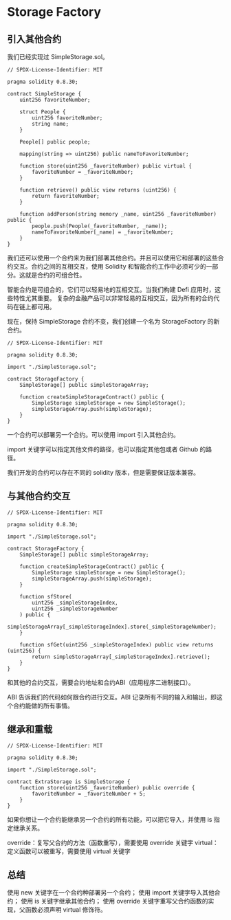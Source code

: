 # Storage Factory

## 引入其他合约

我们已经实现过 SimpleStorage.sol。

```solidity
// SPDX-License-Identifier: MIT

pragma solidity 0.8.30;

contract SimpleStorage {
    uint256 favoriteNumber;

    struct People {
        uint256 favoriteNumber;
        string name;
    }

    People[] public people;

    mapping(string => uint256) public nameToFavoriteNumber;

    function store(uint256 _favoriteNumber) public virtual {
        favoriteNumber = _favoriteNumber;
    }

    function retrieve() public view returns (uint256) {
        return favoriteNumber;
    }

    function addPerson(string memory _name, uint256 _favoriteNumber) public {
        people.push(People(_favoriteNumber, _name));
        nameToFavoriteNumber[_name] = _favoriteNumber;
    }
}

```

我们还可以使用一个合约来为我们部署其他合约。并且可以使用它和部署的这些合约交互。合约之间的互相交互，使用 Solidity 和智能合约工作中必须可少的一部分。这就是合约的可组合性。

智能合约是可组合的，它们可以轻易地的互相交互。当我们构建 Defi 应用时，这些特性尤其重要。
复杂的金融产品可以非常轻易的互相交互，因为所有的合约代码在链上都可用。

现在，保持 SimpleStorage 合约不变，我们创建一个名为 StorageFactory 的新合约。

```solidity
// SPDX-License-Identifier: MIT

pragma solidity 0.8.30;

import "./SimpleStorage.sol";

contract StorageFactory {
    SimpleStorage[] public simpleStorageArray;

    function createSimpleStorageContract() public {
        SimpleStorage simpleStorage = new SimpleStorage();
        simpleStorageArray.push(simpleStorage);
    }
}
```

一个合约可以部署另一个合约。可以使用 import 引入其他合约。

import 关键字可以指定其他文件的路径，也可以指定其他包或者 Github 的路径。

我们开发的合约可以存在不同的 solidity 版本，但是需要保证版本兼容。

## 与其他合约交互

```solidity
// SPDX-License-Identifier: MIT

pragma solidity 0.8.30;

import "./SimpleStorage.sol";

contract StorageFactory {
    SimpleStorage[] public simpleStorageArray;

    function createSimpleStorageContract() public {
        SimpleStorage simpleStorage = new SimpleStorage();
        simpleStorageArray.push(simpleStorage);
    }

    function sfStore(
        uint256 _simpleStorageIndex,
        uint256 _simpleStorageNumber
    ) public {
        simpleStorageArray[_simpleStorageIndex].store(_simpleStorageNumber);
    }

    function sfGet(uint256 _simpleStorageIndex) public view returns (uint256) {
        return simpleStorageArray[_simpleStorageIndex].retrieve();
    }
}
```

和其他的合约交互，需要合约地址和合约ABI（应用程序二进制接口）。

ABI 告诉我们的代码如何跟合约进行交互。ABI 记录所有不同的输入和输出，即这个合约能做的所有事情。

## 继承和重载

```solidity
// SPDX-License-Identifier: MIT

pragma solidity 0.8.30;

import "./SimpleStorage.sol";

contract ExtraStorage is SimpleStorage {
    function store(uint256 _favoriteNumber) public override {
        favoriteNumber = _favoriteNumber + 5;
    }
}
```

如果你想让一个合约能继承另一个合约的所有功能，可以把它导入，并使用 is 指定继承关系。

override：复写父合约的方法（函数重写），需要使用 override 关键字
virtual：定义函数可以被重写，需要使用 virtual 关键字

## 总结

使用 new 关键字在一个合约种部署另一个合约；
使用 import 关键字导入其他合约；
使用 is 关键字继承其他合约；
使用 override 关键字重写父合约函数的实现，父函数必须声明 virtual 修饰符。
